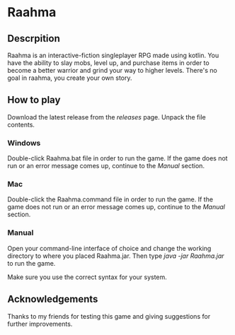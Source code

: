 # Raahma
## Descrpition

Raahma is an interactive-fiction singleplayer RPG made using kotlin. You have the ability to slay mobs, level up, and purchase items in order to become a better warrior and grind your way to higher levels. There's no goal in raahma, you create your own story.

## How to play

Download the latest release from the *releases* page.
Unpack the file contents.

### Windows
Double-click Raahma.bat file in order to run the game.
If the game does not run or an error message comes up, continue to the *Manual* section.

### Mac
Double-click the Raahma.command file in order to run the game.
If the game does not run or an error message comes up, continue to the *Manual* section.

### Manual
Open your command-line interface of choice and change the working directory to where you placed Raahma.jar.
Then type *java -jar Raahma.jar* to run the game.

Make sure you use the correct syntax for your system.

## Acknowledgements

Thanks to my friends for testing this game and giving suggestions for further improvements.
